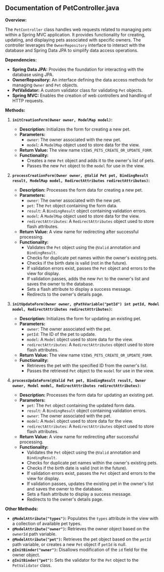 ## Documentation of PetController.java

**Overview:**

The `PetController` class handles web requests related to managing pets within a Spring MVC application. It provides functionality for creating, updating, and displaying pets associated with specific owners. The controller leverages the `OwnerRepository` interface to interact with the database and Spring Data JPA to simplify data access operations.

**Dependencies:**

* **Spring Data JPA:** Provides the foundation for interacting with the database using JPA.
* **OwnerRepository:** An interface defining the data access methods for managing `Owner` and `Pet` objects.
* **PetValidator:** A custom validator class for validating `Pet` objects.
* **Spring MVC:** Enables the creation of web controllers and handling of HTTP requests.

**Methods:**

1. **`initCreationForm(Owner owner, ModelMap model)`:**
   - **Description:** Initializes the form for creating a new pet.
   - **Parameters:**
     - `owner`: The owner associated with the new pet.
     - `model`: A `ModelMap` object used to store data for the view.
   - **Return Value:** The view name `VIEWS_PETS_CREATE_OR_UPDATE_FORM`.
   - **Functionality:**
     - Creates a new `Pet` object and adds it to the owner's list of pets.
     - Passes the new `Pet` object to the `model` for use in the view.

2. **`processCreationForm(Owner owner, @Valid Pet pet, BindingResult result, ModelMap model, RedirectAttributes redirectAttributes)`:**
   - **Description:** Processes the form data for creating a new pet.
   - **Parameters:**
     - `owner`: The owner associated with the new pet.
     - `pet`: The `Pet` object containing the form data.
     - `result`: A `BindingResult` object containing validation errors.
     - `model`: A `ModelMap` object used to store data for the view.
     - `redirectAttributes`: A `RedirectAttributes` object used to store flash attributes.
   - **Return Value:** A view name for redirecting after successful processing.
   - **Functionality:**
     - Validates the `Pet` object using the `@Valid` annotation and `BindingResult`.
     - Checks for duplicate pet names within the owner's existing pets.
     - Checks if the birth date is valid (not in the future).
     - If validation errors exist, passes the `Pet` object and errors to the view for display.
     - If validation passes, adds the new `Pet` to the owner's list and saves the owner to the database.
     - Sets a flash attribute to display a success message.
     - Redirects to the owner's details page.

3. **`initUpdateForm(Owner owner, @PathVariable("petId") int petId, Model model, RedirectAttributes redirectAttributes)`:**
   - **Description:** Initializes the form for updating an existing pet.
   - **Parameters:**
     - `owner`: The owner associated with the pet.
     - `petId`: The ID of the pet to update.
     - `model`: A `Model` object used to store data for the view.
     - `redirectAttributes`: A `RedirectAttributes` object used to store flash attributes.
   - **Return Value:** The view name `VIEWS_PETS_CREATE_OR_UPDATE_FORM`.
   - **Functionality:**
     - Retrieves the pet with the specified ID from the owner's list.
     - Passes the retrieved `Pet` object to the `model` for use in the view.

4. **`processUpdateForm(@Valid Pet pet, BindingResult result, Owner owner, Model model, RedirectAttributes redirectAttributes)`:**
   - **Description:** Processes the form data for updating an existing pet.
   - **Parameters:**
     - `pet`: The `Pet` object containing the updated form data.
     - `result`: A `BindingResult` object containing validation errors.
     - `owner`: The owner associated with the pet.
     - `model`: A `Model` object used to store data for the view.
     - `redirectAttributes`: A `RedirectAttributes` object used to store flash attributes.
   - **Return Value:** A view name for redirecting after successful processing.
   - **Functionality:**
     - Validates the `Pet` object using the `@Valid` annotation and `BindingResult`.
     - Checks for duplicate pet names within the owner's existing pets.
     - Checks if the birth date is valid (not in the future).
     - If validation errors exist, passes the `Pet` object and errors to the view for display.
     - If validation passes, updates the existing pet in the owner's list and saves the owner to the database.
     - Sets a flash attribute to display a success message.
     - Redirects to the owner's details page.

**Other Methods:**

* **`@ModelAttribute("types")`:** Populates the `types` attribute in the view with a collection of available pet types.
* **`@ModelAttribute("owner")`:** Retrieves the owner object based on the `ownerId` path variable.
* **`@ModelAttribute("pet")`:** Retrieves the pet object based on the `petId` path variable, or creates a new `Pet` object if `petId` is null.
* **`@InitBinder("owner")`:** Disallows modification of the `id` field for the owner object.
* **`@InitBinder("pet")`:** Sets the validator for the `Pet` object to the `PetValidator` class.



